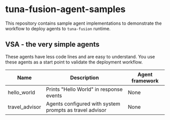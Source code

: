 # tuna-fusion-agent-samples  

This repository contains sample agent implementations to demonstrate the workflow to deploy agents to `tuna-fusion` runtime.

## VSA - the very simple agents

These agents have less code lines and are easy to understand. You use these agents as a start point to validate the deployment workflow.  


| Name           | Description                                             | Agent framework |
|----------------|---------------------------------------------------------|-----------------|
| hello_world    | Prints "Hello World" in response events                 | None            |
| travel_advisor | Agents configured with system prompts as travel advisor | None            |


